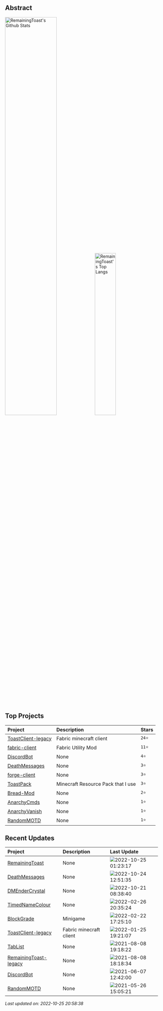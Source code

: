 ## Abstract
<p>
  <img src="https://github-readme-stats.vercel.app/api?username=RemainingToast&show_icons=true&hide_border=true" alt="RemainingToast's Github Stats" width="58%" />
  <img src="https://github-readme-stats.vercel.app/api/top-langs/?username=RemainingToast&layout=compact&hide_border=true&langs_count=10" alt="RemainingToast's Top Langs" width="37%" /> 
</p>

## Top Projects
|Project|Description|Stars|
|:--|:--|:--|
|[ToastClient-legacy](https://github.com/RemainingToast/ToastClient-legacy)|Fabric minecraft client|`24⭐`|
|[fabric-client](https://github.com/RemainingToast/fabric-client)|Fabric Utility Mod|`11⭐`|
|[DiscordBot](https://github.com/RemainingToast/DiscordBot)|None|`4⭐`|
|[DeathMessages](https://github.com/RemainingToast/DeathMessages)|None|`3⭐`|
|[forge-client](https://github.com/RemainingToast/forge-client)|None|`3⭐`|
|[ToastPack](https://github.com/RemainingToast/ToastPack)|Minecraft Resource Pack that I use|`3⭐`|
|[Bread-Mod](https://github.com/RemainingToast/Bread-Mod)|None|`2⭐`|
|[AnarchyCmds](https://github.com/RemainingToast/AnarchyCmds)|None|`1⭐`|
|[AnarchyVanish](https://github.com/RemainingToast/AnarchyVanish)|None|`1⭐`|
|[RandomMOTD](https://github.com/RemainingToast/RandomMOTD)|None|`1⭐`|

## Recent Updates
|Project|Description|Last Update|
|:--|:--|:--|
|[RemainingToast](https://github.com/RemainingToast/RemainingToast)|None|![2022-10-25 01:23:17](https://img.shields.io/badge/2022--10--25-01%3A23%3A17-brightgreen?style=flat-square)|
|[DeathMessages](https://github.com/RemainingToast/DeathMessages)|None|![2022-10-24 12:51:35](https://img.shields.io/badge/2022--10--24-12%3A51%3A35-brightgreen?style=flat-square)|
|[DMEnderCrystal](https://github.com/RemainingToast/DMEnderCrystal)|None|![2022-10-21 08:38:40](https://img.shields.io/badge/2022--10--21-08%3A38%3A40-brightgreen?style=flat-square)|
|[TimedNameColour](https://github.com/RemainingToast/TimedNameColour)|None|![2022-02-26 20:35:24](https://img.shields.io/badge/2022--02--26-20%3A35%3A24-brightgreen?style=flat-square)|
|[BlockGrade](https://github.com/RemainingToast/BlockGrade)|Minigame|![2022-02-22 17:25:10](https://img.shields.io/badge/2022--02--22-17%3A25%3A10-brightgreen?style=flat-square)|
|[ToastClient-legacy](https://github.com/RemainingToast/ToastClient-legacy)|Fabric minecraft client|![2022-01-25 19:21:07](https://img.shields.io/badge/2022--01--25-19%3A21%3A07-brightgreen?style=flat-square)|
|[TabList](https://github.com/RemainingToast/TabList)|None|![2021-08-08 19:18:22](https://img.shields.io/badge/2021--08--08-19%3A18%3A22-brightgreen?style=flat-square)|
|[RemainingToast-legacy](https://github.com/RemainingToast/RemainingToast-legacy)|None|![2021-08-08 18:18:34](https://img.shields.io/badge/2021--08--08-18%3A18%3A34-brightgreen?style=flat-square)|
|[DiscordBot](https://github.com/RemainingToast/DiscordBot)|None|![2021-06-07 12:42:00](https://img.shields.io/badge/2021--06--07-12%3A42%3A00-brightgreen?style=flat-square)|
|[RandomMOTD](https://github.com/RemainingToast/RandomMOTD)|None|![2021-05-26 15:05:21](https://img.shields.io/badge/2021--05--26-15%3A05%3A21-brightgreen?style=flat-square)|



*Last updated on: 2022-10-25 20:58:38*
